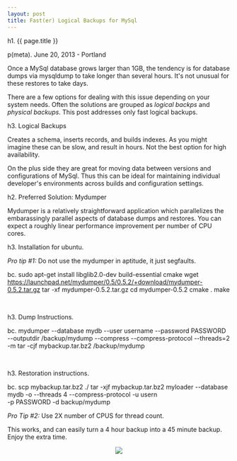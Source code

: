 ```yaml
---
layout: post
title: Fast(er) Logical Backups for MySql
---
```


h1. {{ page.title }}

p(meta). June 20, 2013 - Portland

Once a MySql database grows larger than 1GB, the tendency is for database dumps via mysqldump to take longer than several hours.  It's not unusual for these restores to take days.

There are a few options for dealing with this issue depending on your system needs.  Often the solutions are grouped as *logical backps* and *physical backups*.  This post addresses only fast logical backups.

h3. Logical Backups

Creates a schema, inserts records, and builds indexes.  As you might imagine these can be slow, and result in hours.  Not the best option for high availability.  

On the plus side they are great for moving data between versions and configurations of MySql.  Thus this can be ideal for maintaining individual developer's environments across builds and configuration settings.


h2.  Preferred Solution: Mydumper

Mydumper is a relatively straightforward application which parallelizes the embarassingly parallel aspects of database dumps and restores.  You can expect a roughly linear performance improvement per number of CPU cores.

h3. Installation for ubuntu.

*Pro tip #1:* Do not use the mydumper in aptitude, it just segfaults.

bc. sudo apt-get install libglib2.0-dev build-essential cmake
wget https://launchpad.net/mydumper/0.5/0.5.2/+download/mydumper-0.5.2.tar.gz
tar -xf mydumper-0.5.2.tar.gz
cd mydumper-0.5.2
cmake .
make

&nbsp;

h3. Dump Instructions.

bc. mydumper --database mydb --user username --password PASSWORD \
  --outputdir /backup/mydump --compress --compress-protocol --threads=2 -m
tar -cjf mybackup.tar.bz2 /backup/mydump

&nbsp;

h3. Restoration instructions.

bc. scp mybackup.tar.bz2 ./
tar -xjf mybackup.tar.bz2
myloader --database mydb -o --threads 4 --compress-protocol -u usern \
  -p PASSWORD -d backup/mydump

*Pro Tip #2:* Use 2X number of CPUS for thread count.

This works, and can easily turn a 4 hour backup into a 45 minute backup.  Enjoy the extra time. 

<center>
  <img src="/images/alteredb.jpg"/>
</center>
